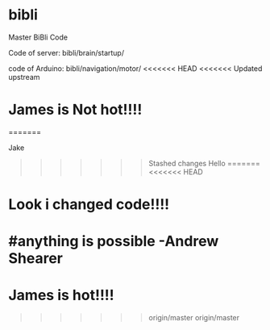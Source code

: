 # bibli
Master BiBli Code


Code of server: bibli/brain/startup/

code of Arduino: bibli/navigation/motor/
<<<<<<< HEAD
<<<<<<< Updated upstream
 # James is Not hot!!!!
=======

Jake
>>>>>>> Stashed changes
Hello
=======
<<<<<<< HEAD
 # Look i changed code!!!!

 #anything is possible -Andrew Shearer
=======
 # James is hot!!!!
>>>>>>> origin/master
>>>>>>> origin/master
